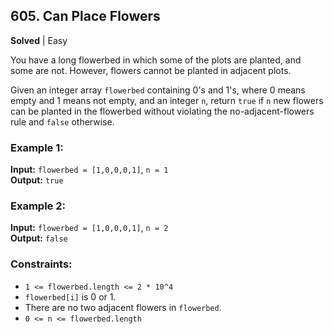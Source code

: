 ## 605. Can Place Flowers
**Solved** | Easy

You have a long flowerbed in which some of the plots are planted, and some are not. However, flowers cannot be planted in adjacent plots.

Given an integer array `flowerbed` containing 0's and 1's, where 0 means empty and 1 means not empty, and an integer `n`, return `true` if `n` new flowers can be planted in the flowerbed without violating the no-adjacent-flowers rule and `false` otherwise.

### Example 1:
**Input:** `flowerbed = [1,0,0,0,1]`, `n = 1`  
**Output:** `true`

### Example 2:
**Input:** `flowerbed = [1,0,0,0,1]`, `n = 2`  
**Output:** `false`

### Constraints:
- `1 <= flowerbed.length <= 2 * 10^4`
- `flowerbed[i]` is 0 or 1.
- There are no two adjacent flowers in `flowerbed`.
- `0 <= n <= flowerbed.length`
